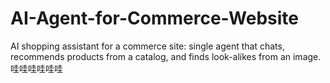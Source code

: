 # AI-Agent-for-Commerce-Website
AI shopping assistant for a commerce site: single agent that chats, recommends products from a catalog, and finds look-alikes from an image.  哇哇哇哇哇哇
